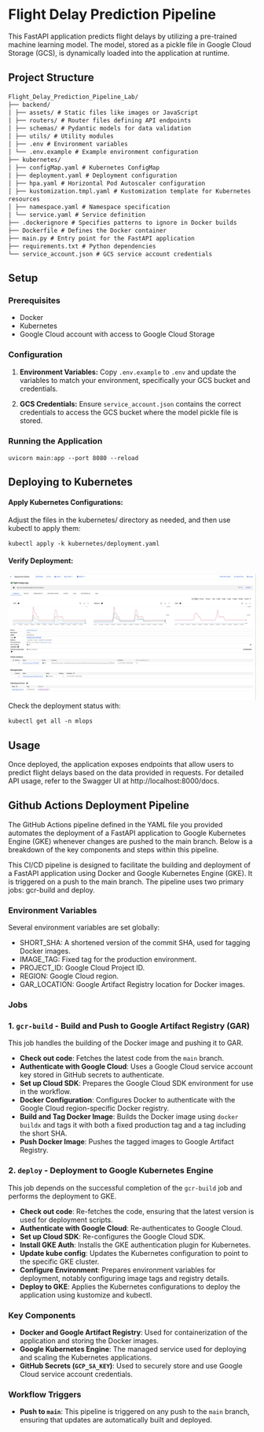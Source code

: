 # Flight Delay Prediction Pipeline

This FastAPI application predicts flight delays by utilizing a pre-trained machine learning model. The model, stored as a pickle file in Google Cloud Storage (GCS), is dynamically loaded into the application at runtime.

## Project Structure
```
Flight_Delay_Prediction_Pipeline_Lab/
├── backend/
│ ├── assets/ # Static files like images or JavaScript
│ ├── routers/ # Router files defining API endpoints
│ ├── schemas/ # Pydantic models for data validation
│ ├── utils/ # Utility modules
│ ├── .env # Environment variables
│ └── .env.example # Example environment configuration
├── kubernetes/
│ ├── configMap.yaml # Kubernetes ConfigMap
│ ├── deployment.yaml # Deployment configuration
│ ├── hpa.yaml # Horizontal Pod Autoscaler configuration
│ ├── kustomization.tmpl.yaml # Kustomization template for Kubernetes resources
│ ├── namespace.yaml # Namespace specification
│ └── service.yaml # Service definition
├── .dockerignore # Specifies patterns to ignore in Docker builds
├── Dockerfile # Defines the Docker container
├── main.py # Entry point for the FastAPI application
├── requirements.txt # Python dependencies
└── service_account.json # GCS service account credentials
```

## Setup

### Prerequisites

- Docker
- Kubernetes
- Google Cloud account with access to Google Cloud Storage

### Configuration

1. **Environment Variables:**
   Copy `.env.example` to `.env` and update the variables to match your environment, specifically your GCS bucket and credentials.

2. **GCS Credentials:**
   Ensure `service_account.json` contains the correct credentials to access the GCS bucket where the model pickle file is stored.

### Running the Application

```
uvicorn main:app --port 8080 --reload
```
## Deploying to Kubernetes
#### Apply Kubernetes Configurations:
Adjust the files in the kubernetes/ directory as needed, and then use kubectl to apply them:
```
kubectl apply -k kubernetes/deployment.yaml
```
#### Verify Deployment:
![GKE Deployment](../assets/deployment.png)
Check the deployment status with:
```
kubectl get all -n mlops
```

## Usage
Once deployed, the application exposes endpoints that allow users to predict flight delays based on the data provided in requests. For detailed API usage, refer to the Swagger UI at http://localhost:8000/docs.

## Github Actions Deployment Pipeline
The GitHub Actions pipeline defined in the YAML file you provided automates the deployment of a FastAPI application to Google Kubernetes Engine (GKE) whenever changes are pushed to the main branch. Below is a breakdown of the key components and steps within this pipeline.

This CI/CD pipeline is designed to facilitate the building and deployment of a FastAPI application using Docker and Google Kubernetes Engine (GKE). It is triggered on a push to the main branch. The pipeline uses two primary jobs: gcr-build and deploy.

### Environment Variables
Several environment variables are set globally:

- SHORT_SHA: A shortened version of the commit SHA, used for tagging Docker images.
- IMAGE_TAG: Fixed tag for the production environment.
- PROJECT_ID: Google Cloud Project ID.
- REGION: Google Cloud region.
- GAR_LOCATION: Google Artifact Registry location for Docker images.

### Jobs

### 1. `gcr-build` - Build and Push to Google Artifact Registry (GAR)

This job handles the building of the Docker image and pushing it to GAR.

- **Check out code**: Fetches the latest code from the `main` branch.
- **Authenticate with Google Cloud**: Uses a Google Cloud service account key stored in GitHub secrets to authenticate.
- **Set up Cloud SDK**: Prepares the Google Cloud SDK environment for use in the workflow.
- **Docker Configuration**: Configures Docker to authenticate with the Google Cloud region-specific Docker registry.
- **Build and Tag Docker Image**: Builds the Docker image using `docker buildx` and tags it with both a fixed production tag and a tag including the short SHA.
- **Push Docker Image**: Pushes the tagged images to Google Artifact Registry.

### 2. `deploy` - Deployment to Google Kubernetes Engine

This job depends on the successful completion of the `gcr-build` job and performs the deployment to GKE.

- **Check out code**: Re-fetches the code, ensuring that the latest version is used for deployment scripts.
- **Authenticate with Google Cloud**: Re-authenticates to Google Cloud.
- **Set up Cloud SDK**: Re-configures the Google Cloud SDK.
- **Install GKE Auth**: Installs the GKE authentication plugin for Kubernetes.
- **Update kube config**: Updates the Kubernetes configuration to point to the specific GKE cluster.
- **Configure Environment**: Prepares environment variables for deployment, notably configuring image tags and registry details.
- **Deploy to GKE**: Applies the Kubernetes configurations to deploy the application using kustomize and kubectl.

### Key Components

- **Docker and Google Artifact Registry**: Used for containerization of the application and storing the Docker images.
- **Google Kubernetes Engine**: The managed service used for deploying and scaling the Kubernetes applications.
- **GitHub Secrets (`GCP_SA_KEY`)**: Used to securely store and use Google Cloud service account credentials.

### Workflow Triggers

- **Push to `main`**: This pipeline is triggered on any push to the `main` branch, ensuring that updates are automatically built and deployed.